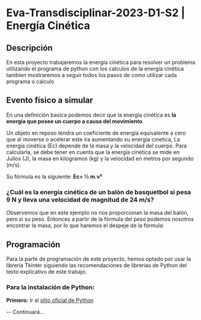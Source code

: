 # Eva-Transdisciplinar-2023-D1-S2  |  Energía Cinética

## Descripción

En esta proyecto trabajaremos la energía cinética para resolver un problema utilizando el programa de python con los calculos de la energía cinética tambien mostraremos a seguir todos los pasos de como utilizar cada programa o calculo 

## Evento fisico a simular

En una definición basica podemos decir que la energía cinética es **la energía que posee un cuerpo a causa del movimiento**.

Un objeto en reposo tendra un coeficiente de energia equivalente a cero que al moverse o acelerar este ira aumentando su energía cinetica, La energía cinética (Ec) depende de la masa y la velocidad del cuerpo. Para calcularla, se debe tener en cuenta que la energía cinética se mide en Julios (J), la masa en kilogramos (kg) y la velocidad en metros por segundo (m/s).

Su fórmula es la siguiente: **Ec= ½ m.v²**

### ¿Cuál es la energía cinética de un balón de basquetbol si pesa 9 N y lleva una velocidad de magnitud de 24 m/s?
Observemos que en este ejemplo no nos proporcionan la masa del balón, pero si su peso. Entonces a partir de la fórmula del peso podemos nosotros encontrar la masa, por lo que haremos el despeje de la fórmula:

## Programación

Para la parte de programación de este proyecto, hemos optado por usar la librería Tkinter siguiendo las recomendaciones de librerias de Python del texto explicativo de este trabajo. 

### Para la instalación de Python:

**Primero:** Ir al [sitio oficial de Python](https://www.python.org/downloads/)

-- Continuará...
